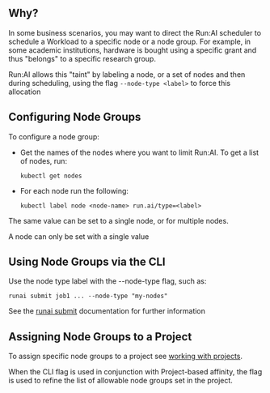 ## Why?

In some business scenarios, you may want to direct the Run:AI scheduler to schedule a Workload to a specific node or a node group. For example, in some academic institutions, hardware is bought using a specific grant and thus "belongs" to a specific research group.

Run:AI allows this "taint" by labeling a node, or a set of nodes and then during scheduling, using the flag ``--node-type <label>`` to force this allocation


## Configuring Node Groups

To configure a node group:

*   Get the names of the nodes where you want to limit Run:AI. To get a list of nodes, run:

        kubectl get nodes

*   For each node run the following:

        kubectl label node <node-name> run.ai/type=<label>

The same value can be set to a single node, or for multiple nodes.&nbsp;

A node can only be set with a single value

## Using Node Groups via the CLI

Use the node type label with the --node-type flag, such as:

    runai submit job1 ... --node-type "my-nodes"

See the [runai submit](../../Researcher/Command-Line-Interface-API-Reference/runai-submit.md) documentation for further information

## Assigning Node Groups to a Project

To assign specific node groups to a project see [working with projects](../Admin-User-Interface-Setup/Working-with-Projects.md).

When the CLI flag is used in conjunction with Project-based affinity, the flag is used to refine the list of allowable node groups set in the project.